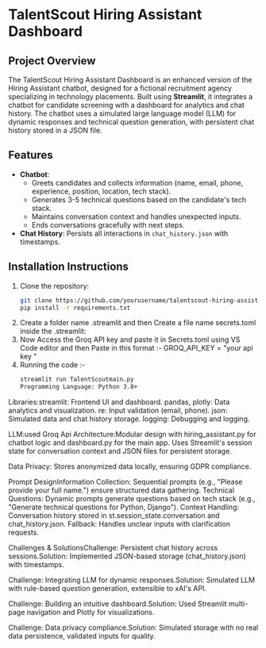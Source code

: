 # TalentScout Hiring Assistant Dashboard

## Project Overview
The TalentScout Hiring Assistant Dashboard is an enhanced version of the Hiring Assistant chatbot, designed for a fictional recruitment agency specializing in technology placements. Built using **Streamlit**, it integrates a chatbot for candidate screening with a dashboard for analytics and chat history. The chatbot uses a simulated large language model (LLM) for dynamic responses and technical question generation, with persistent chat history stored in a JSON file.

## Features
- **Chatbot**:
  - Greets candidates and collects information (name, email, phone, experience, position, location, tech stack).
  - Generates 3-5 technical questions based on the candidate's tech stack.
  - Maintains conversation context and handles unexpected inputs.
  - Ends conversations gracefully with next steps.
- **Chat History**: Persists all interactions in `chat_history.json` with timestamps.

## Installation Instructions
1. Clone the repository:
   ```bash
   git clone https://github.com/yourusername/talentscout-hiring-assistant.git
   pip install -r requirements.txt
2. Create a folder name .streamlit and then Create a file name secrets.toml inside the .streamlit:
3. Now Access the Groq API key and paste it in Secrets.toml using VS Code editor and then Paste in this format :-  GROQ_API_KEY = "your api key "
4. Running the code :-
   ```bash
   streamlit run TalentScoutmain.py
   Programming Language: Python 3.8+
Libraries:streamlit: Frontend UI and dashboard.
pandas, plotly: Data analytics and visualization.
re: Input validation (email, phone).
json: Simulated data and chat history storage.
logging: Debugging and logging.

LLM:used Groq Api
Architecture:Modular design with hiring_assistant.py for chatbot logic and dashboard.py for the main app.
Uses Streamlit's session state for conversation context and JSON files for persistent storage.

Data Privacy: Stores anonymized data locally, ensuring GDPR compliance.

Prompt DesignInformation Collection: Sequential prompts (e.g., "Please provide your full name.") ensure structured data gathering.
Technical Questions: Dynamic prompts generate questions based on tech stack (e.g., "Generate technical questions for Python, Django").
Context Handling: Conversation history stored in st.session_state.conversation and chat_history.json.
Fallback: Handles unclear inputs with clarification requests.

Challenges & SolutionsChallenge: Persistent chat history across sessions.Solution: Implemented JSON-based storage (chat_history.json) with timestamps.

Challenge: Integrating LLM for dynamic responses.Solution: Simulated LLM with rule-based question generation, extensible to xAI's API.

Challenge: Building an intuitive dashboard.Solution: Used Streamlit multi-page navigation and Plotly for visualizations.

Challenge: Data privacy compliance.Solution: Simulated storage with no real data persistence, validated inputs for quality.


